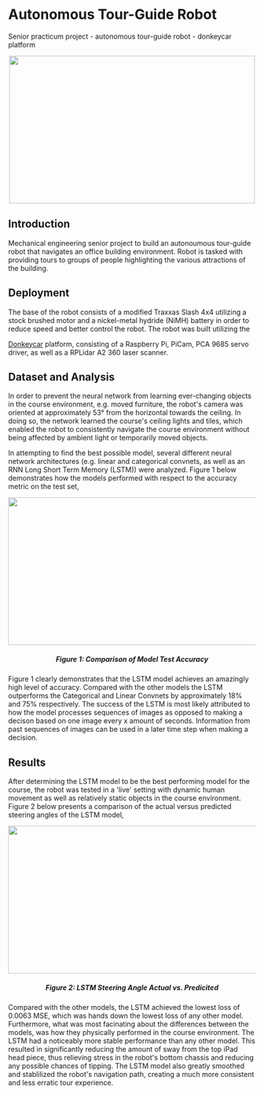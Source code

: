 <h1 align="left">  Autonomous Tour-Guide Robot  </h1>
<p align="left"> Senior practicum project - autonomous tour-guide robot - donkeycar platform </p>

<p align="center">
  <img width="500" height="300" src="https://github.com/weretew/Autonomous-Tour-Guide-Robot/blob/master/tour_guide_robot.gif?raw=true">
</p>


<h2 align="left"> Introduction </h2>
<p align="left"> Mechanical engineering senior project to build an autonoumous tour-guide robot that navigates an office building environment. Robot is tasked with providing tours to groups of people highlighting the various attractions of the building. </p>


<h2 align="left"> Deployment </h2>
<p align="left"> The base of the robot consists of a modified Traxxas Slash 4x4 utilizing a stock brushed motor and a nickel-metal hydride (NiMH) battery in order to reduce speed and better control the robot. The robot was built utilizing the
  
  [Donkeycar](https://github.com/wroscoe/donkey) platform, consisting of a Raspberry Pi, PiCam, PCA 9685 servo driver, as well as a RPLidar A2 360 laser scanner.</p>

<h2 align="left"> Dataset and Analysis </h2>
<p align="left"> In order to prevent the neural network from learning ever-changing objects in the course environment, e.g. moved furniture, the robot's camera was oriented at approximately 53° from the horizontal towards the ceiling.  In doing so, the network learned the course's ceiling lights and tiles, which enabled the robot to consistently navigate the course environment without being affected by ambient light or temporarily moved objects.
</p>

<p align="left"> In attempting to find the best possible model, several different neural network architectures (e.g. linear and categorical convnets, as well as an RNN Long Short Term Memory (LSTM)) were analyzed.  Figure 1 below demonstrates how the models performed with respect to the accuracy metric on the test set,
</p>

<p align="center">
  <img width="700" height="300" src="https://github.com/weretew/Autonomous-Tour-Guide-Robot/blob/master/model_accuracy_comparison.png?raw=true"
</p>
  
<h5 align="center"> Figure 1: Comparison of Model Test Accuracy </h5>
  
<p align="left"> Figure 1 clearly demonstrates that the LSTM model achieves an amazingly high level of accuracy. Compared with the other models the LSTM outperforms the Categorical and Linear Convnets by approximately 18% and 75% respectively. The success of the LSTM is most likely attributed to how the model processes sequences of images as opposed to making a decison based on one image every x amount of seconds. Information from past sequences of images can be used in a later time step when making a decision.    
<h2 align="left"> Results </h2>

<p align="left"> After determining the LSTM model to be the best performing model for the course, the robot was tested in a 'live' setting with dynamic human movement as well as relatively static objects in the course environment.  Figure 2 below presents a comparison of the actual versus predicted steering angles of the LSTM model,</p>
<p align="center">
  <img width ="700" height="300" src="https://github.com/weretew/Autonomous-Tour-Guide-Robot/blob/master/lstm_steering_plot.png?raw=true"
</p>
<h5 align="center"> Figure 2: LSTM Steering Angle Actual vs. Predicited </h5>

<p align="left"> Compared with the other models, the LSTM achieved the lowest loss of 0.0063 MSE, which was hands down the lowest loss of any other model.  Furthermore, what was most facinating about the differences between the models, was how they physically performed in the course environment. The LSTM had a noticeably more stable performance than any other model.  This resulted in significantly reducing the amount of sway from the top iPad head piece, thus relieving stress in the robot's bottom chassis and reducing any possible chances of tipping. The LSTM model also greatly smoothed and stablilized the robot's navigation path, creating a much more consistent and less erratic tour experience.  
</p>

